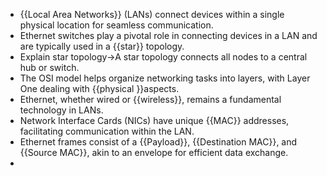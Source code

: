 - {{Local Area Networks}} (LANs) connect devices within a single physical location for seamless communication.
- Ethernet switches play a pivotal role in connecting devices in a LAN and are typically used in a {{star}} topology.
- Explain star topology→A star topology connects all nodes to a central hub or switch.
- The OSI model helps organize networking tasks into layers, with Layer One dealing with {{physical }}aspects.
- Ethernet, whether wired or {{wireless}}, remains a fundamental technology in LANs.
- Network Interface Cards (NICs) have unique {{MAC}} addresses, facilitating communication within the LAN.
- Ethernet frames consist of a {{Payload}}, {{Destination MAC}}, and {{Source MAC}}, akin to an envelope for efficient data exchange.
- 
